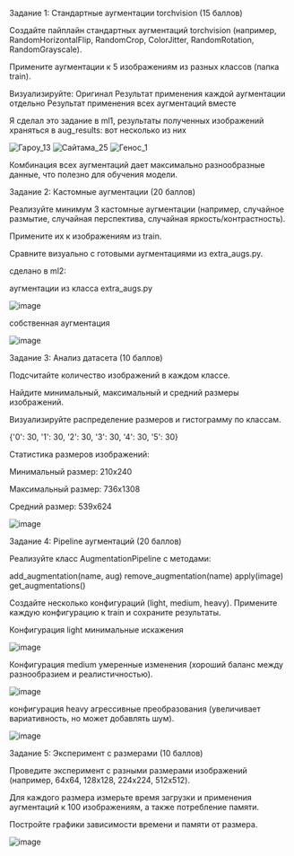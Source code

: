 Задание 1: Стандартные аугментации torchvision (15 баллов)

Создайте пайплайн стандартных аугментаций torchvision (например, RandomHorizontalFlip, RandomCrop, ColorJitter, RandomRotation, RandomGrayscale).

Примените аугментации к 5 изображениям из разных классов (папка train).

Визуализируйте:
Оригинал
Результат применения каждой аугментации отдельно
Результат применения всех аугментаций вместе

Я сделал это задание в ml1, результаты полученных изображений храняться в aug_results: вот несколько из них 

![Гароу_13](https://github.com/user-attachments/assets/611a543d-1384-4437-b466-e3639c789185)
![Сайтама_25](https://github.com/user-attachments/assets/2649605a-6b92-498e-a9de-7dce25490808)
![Генос_1](https://github.com/user-attachments/assets/326292a7-d9f3-4f9c-83b6-35b7754eb92c)

Комбинация всех аугментаций дает максимально разнообразные данные, что полезно для обучения модели.

Задание 2: Кастомные аугментации (20 баллов)

Реализуйте минимум 3 кастомные аугментации (например, случайное размытие, случайная перспектива, случайная яркость/контрастность).

Примените их к изображениям из train.

Сравните визуально с готовыми аугментациями из extra_augs.py.

сделано в ml2:

аугментации из класса extra_augs.py

![image](https://github.com/user-attachments/assets/5dc52658-902b-44b5-9126-0af6b733c834)

собственная аугментация 

![image](https://github.com/user-attachments/assets/45bf8eaf-5b95-4af2-93c3-a0dff31e786b)

Задание 3: Анализ датасета (10 баллов)

Подсчитайте количество изображений в каждом классе.

Найдите минимальный, максимальный и средний размеры изображений.

Визуализируйте распределение размеров и гистограмму по классам.

{'0': 30, '1': 30, '2': 30, '3': 30, '4': 30, '5': 30}

Статистика размеров изображений:

Минимальный размер: 210x240

Максимальный размер: 736x1308

Средний размер: 539x624

![image](https://github.com/user-attachments/assets/7d45150c-fb6b-4bae-bce2-5d74edc46bba)

Задание 4: Pipeline аугментаций (20 баллов)

Реализуйте класс AugmentationPipeline с методами:

add_augmentation(name, aug)
remove_augmentation(name)
apply(image)
get_augmentations()

Создайте несколько конфигураций (light, medium, heavy).
Примените каждую конфигурацию к train и сохраните результаты.

Конфигурация light минимальные искажения

![image](https://github.com/user-attachments/assets/96d6487d-5976-46ef-9a42-c25f17e98071)

Конфигурация medium  умеренные изменения (хороший баланс между разнообразием и реалистичностью).

![image](https://github.com/user-attachments/assets/d6469305-8172-40b7-963e-e9ab4ea3547e)

конфигурация heavy агрессивные преобразования (увеличивает вариативность, но может добавлять шум).

![image](https://github.com/user-attachments/assets/7dfbf521-2ae9-4a60-87fb-fe8c882398f4)

Задание 5: Эксперимент с размерами (10 баллов)

Проведите эксперимент с разными размерами изображений (например, 64x64, 128x128, 224x224, 512x512).

Для каждого размера измерьте время загрузки и применения аугментаций к 100 изображениям, а также потребление памяти.

Постройте графики зависимости времени и памяти от размера.

![image](https://github.com/user-attachments/assets/36eefec7-cdf0-4c1f-98e7-cfb30bb02ab3)










